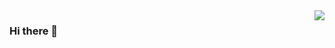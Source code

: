 <img align="right" src="https://github-readme-stats.vercel.app/api?username=Mr-ind1fferent&show_icons=true&icon_color=CE1D2D&text_color=718096&bg_color=ffffff&hide_title=true" /> 

### Hi there 👋

<!--
**Mr-ind1fferent/Mr-ind1fferent** is a ✨ _special_ ✨ repository because its `README.md` (this file) appears on your GitHub profile.

Here are some ideas to get you started:

- 🔭 I’m currently working on ...
- 🌱 I’m currently learning ...
- 👯 I’m looking to collaborate on ...
- 🤔 I’m looking for help with ...
- 💬 Ask me about ...
- 📫 How to reach me: ...
- 😄 Pronouns: ...
- ⚡ Fun fact: ...
-->


                           

                           

